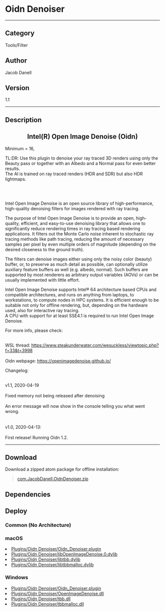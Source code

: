 # Oidn Denoiser
___

## Category
Tools/Filter

## Author
Jacob Danell

## Version
1.1

___

## Description
<center><h2>Intel(R) Open Image Denoise (Oidn)</h2></center>
Minimum = 16,

<p>TL:DR: Use this plugin to denoise your ray traced 3D renders using only the Beauty pass or together with an Albedo and a Normal pass for even better results.
<br>The AI is trained on ray traced renders (HDR and SDR) but also HDR lightmaps.</br></p>

<br></br>
<p>Intel Open Image Denoise is an open source library of high-performance, high-quality denoising filters for images rendered with ray tracing.</p>

<p>The purpose of Intel Open Image Denoise is to provide an open, high-quality, efficient, and easy-to-use denoising library that allows one to significantly reduce rendering times in ray tracing based rendering applications. It filters out the Monte Carlo noise inherent to stochastic ray tracing methods like path tracing, reducing the amount of necessary samples per pixel by even multiple orders of magnitude (depending on the desired closeness to the ground truth).</p>

<p>The filters can denoise images either using only the noisy color (beauty) buffer, or, to preserve as much detail as possible, can optionally utilize auxiliary feature buffers as well (e.g. albedo, normal). Such buffers are supported by most renderers as arbitrary output variables (AOVs) or can be usually implemented with little effort.</p>

<p>Intel Open Image Denoise supports Intel&reg; 64 architecture based CPUs and compatible architectures, and runs on anything from laptops, to workstations, to compute nodes in HPC systems. It is efficient enough to be suitable not only for offline rendering, but, depending on the hardware used, also for interactive ray tracing.
<br>A CPU with support for at least SSE4.1 is required to run Intel Open Image Denoise.</br></p>

<p>For more info, please check:</p>

<br>WSL thread: <a href="https://www.steakunderwater.com/wesuckless/viewtopic.php?f=33&t=3998">https://www.steakunderwater.com/wesuckless/viewtopic.php?f=33&t=3998</a></br>
<br>Oidn webpage: <a href="https://openimagedenoise.github.io/">https://openimagedenoise.github.io/</a></br>


<p>Changelog:</p>

<br>v1.1, 2020-04-19</br>
<br>Fixed memory not being released after denoising</br>
<br>An error message will now show in the console telling you what went wrong.</br>
<br />
<br>v1.0, 2020-04-13:</br>
<br>First release! Running Oidn 1.2.</br>

___

## Download

Download a zipped atom package for offline installation:
> [com.JacobDanell.OidnDenoiser.zip](https://gitlab.com/WeSuckLess/Reactor/-/archive/master/Reactor-master.zip?path=Atoms/com.JacobDanell.OidnDenoiser)  

## Dependencies

## Deploy

### Common (No Architecture)

<ul>
</ul>

### macOS

<li><a href="https://gitlab.com/WeSuckLess/Reactor/-/blob/master/Atoms/com.JacobDanell.OidnDenoiser/Mac/Plugins/Oidn Denoiser/Oidn_Denoiser.plugin?ref_type=heads">Plugins/Oidn Denoiser/Oidn_Denoiser.plugin</a></li>
<li><a href="https://gitlab.com/WeSuckLess/Reactor/-/blob/master/Atoms/com.JacobDanell.OidnDenoiser/Mac/Plugins/Oidn Denoiser/libOpenImageDenoise.0.dylib?ref_type=heads">Plugins/Oidn Denoiser/libOpenImageDenoise.0.dylib</a></li>
<li><a href="https://gitlab.com/WeSuckLess/Reactor/-/blob/master/Atoms/com.JacobDanell.OidnDenoiser/Mac/Plugins/Oidn Denoiser/libtbb.dylib?ref_type=heads">Plugins/Oidn Denoiser/libtbb.dylib</a></li>
<li><a href="https://gitlab.com/WeSuckLess/Reactor/-/blob/master/Atoms/com.JacobDanell.OidnDenoiser/Mac/Plugins/Oidn Denoiser/libtbbmalloc.dylib?ref_type=heads">Plugins/Oidn Denoiser/libtbbmalloc.dylib</a></li>

### Windows

<li><a href="https://gitlab.com/WeSuckLess/Reactor/-/blob/master/Atoms/com.JacobDanell.OidnDenoiser/Windows/Plugins/Oidn Denoiser/Oidn_Denoiser.plugin?ref_type=heads">Plugins/Oidn Denoiser/Oidn_Denoiser.plugin</a></li>
<li><a href="https://gitlab.com/WeSuckLess/Reactor/-/blob/master/Atoms/com.JacobDanell.OidnDenoiser/Windows/Plugins/Oidn Denoiser/OpenImageDenoise.dll?ref_type=heads">Plugins/Oidn Denoiser/OpenImageDenoise.dll</a></li>
<li><a href="https://gitlab.com/WeSuckLess/Reactor/-/blob/master/Atoms/com.JacobDanell.OidnDenoiser/Windows/Plugins/Oidn Denoiser/tbb.dll?ref_type=heads">Plugins/Oidn Denoiser/tbb.dll</a></li>
<li><a href="https://gitlab.com/WeSuckLess/Reactor/-/blob/master/Atoms/com.JacobDanell.OidnDenoiser/Windows/Plugins/Oidn Denoiser/tbbmalloc.dll?ref_type=heads">Plugins/Oidn Denoiser/tbbmalloc.dll</a></li>
